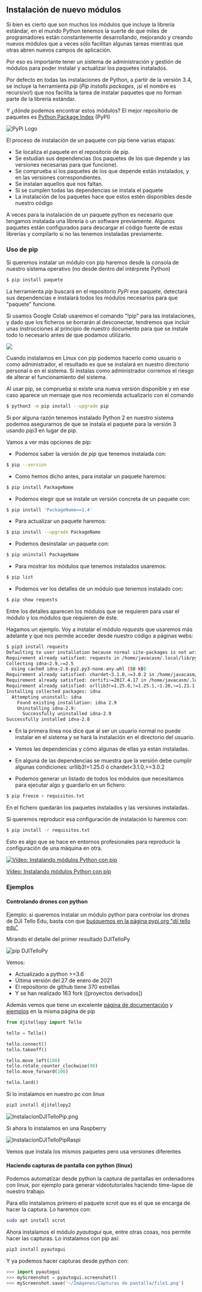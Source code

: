 ## Instalación de nuevo módulos

Si bien es cierto que son muchos los módulos que incluye la librería estándar, en el mundo Python tenemos la suerte de que miles de programadores están constantemente desarrollando, mejorando y creando nuevos módulos que a veces sólo facilitan algunas tareas mientras que otras abren nuevos campos de aplicación.

Por eso es importante tener un sistema de administración y gestión de módulos para poder instalar y actualizar los paquetes instalados.

Por defecto en todas las instalaciones de Python, a partir de la versión 3.4, se incluye la herramienta *pip* (*Pip installs packages*, ¡sí el nombre es recursivo!) que nos facilita la tarea de instalar paquetes que no forman parte de la librería estándar.

Y ¿dónde podemos encontrar estos módulos? El mejor repositorio de paquetes es [Python Package Index](https://pypi.org/) (PyPI)

![PyPi Logo](./images/pypi-logo.png)

El proceso de instalación de un paquete con pip tiene varias etapas:

* Se localiza el paquete en el repositorio de pip.
* Se estudian sus dependencias (los paquetes de los que depende y las versiones necesarias para que funcione).
* Se comprueba si los paquetes de los que depende están instalados, y en las versiones correspondientes.
* Se instalan aquellos que nos faltan.
* Si se cumplen todas las dependencias se instala el paquete
* La instalación de los paquetes hace que estos estén disponibles desde nuestro código

A veces para la instalación de un paquete python es necesario que tengamos instalada una librería o un software previamente. Algunos paquetes están configurados para descargar el código fuente de estas librerías y compilarlo si no las tenemos instaladas previamente.

### Uso de pip

Si queremos instalar un módulo con pip haremos desde la consola de nuestro sistema operativo (no desde dentro del intérprete Python)

```sh
$ pip install paquete
```

La herramienta *pip* buscará en el repositorio *PyPi* ese paquete, detectará sus dependencias e instalará todos los módulos necesarios para que "paquete" funcione.

Si usamos Google Colab usaremos el comando "!pip" para las instalaciones, y dado que los ficheros se borrarán al desconectar, tendremos que incluir unas instrucciones al principio de nuestro documento para que se instale todo lo necesario antes de que podamos utilizarlo.

![](./images/Colab_pip_inicial.png)

Cuando instalamos en Linux con  pip podemos hacerlo como usuario o como administrador, el resultado es que se instalará en nuestro directorio personal o en el sistema. Si instalas como administrador corremos el riesgo de alterar el funcionamiento del sistema.


Al usar pip, se comprueba si existe una nueva versión disponible y en ese caso aparece un mensaje que nos recomienda actualizarlo con el comando

```sh
$ python3 -m pip install --upgrade pip
```

Si por alguna razón tenemos instalado Python 2 en nuestro sistema podemos asegurarnos de que se instala el paquete para la versión 3 usando *pip3* en lugar de pip.


Vamos a ver más opciones de pip:

* Podemos saber la versión de *pip* que tenemos instalada con:

```sh
$ pip --version
```

* Como hemos dicho antes, para instalar un paquete haremos:

```sh
$ pip install PackageName
```

* Podemos elegir que se instale un versión concreta de un paquete con:

```sh
$ pip install 'PackageName==1.4'
```

* Para actualizar un paquete haremos:

```sh
$ pip install --upgrade PackageName
```
* Podemos desinstalar un paquete con:

```sh
$ pip uninstall PackageName
```

* Para mostrar los módulos que tenemos instalados usaremos:

```sh
$ pip list
```

* Podemos ver los detalles de un módulo que tenemos instalado con:

```sh
$ pip show requests
```

Entre los detalles aparecen los módulos que se requieren para usar el módulo y los módulos que requieren de éste.

Hagamos un ejemplo. Voy a instalar el módulo *requests* que usaremos más adelante y que nos permite acceder desde nuestro código a páginas webs:

```sh
$ pip3 install requests
Defaulting to user installation because normal site-packages is not writeable
Requirement already satisfied: requests in /home/javacasm/.local/lib/python3.6/site-packages (2.22.0)
Collecting idna<2.9,>=2.5
  Using cached idna-2.8-py2.py3-none-any.whl (58 kB)
Requirement already satisfied: chardet<3.1.0,>=3.0.2 in /home/javacasm/.local/lib/python3.6/site-packages (from requests) (3.0.4)
Requirement already satisfied: certifi>=2017.4.17 in /home/javacasm/.local/lib/python3.6/site-packages (from requests) (2019.11.28)
Requirement already satisfied: urllib3!=1.25.0,!=1.25.1,<1.26,>=1.21.1 in /home/javacasm/.local/lib/python3.6/site-packages (from requests) (1.25.8)
Installing collected packages: idna
  Attempting uninstall: idna
    Found existing installation: idna 2.9
    Uninstalling idna-2.9:
      Successfully uninstalled idna-2.9
Successfully installed idna-2.8
```
* En la primera línea nos dice que al ser un usuario normal no puede instalar en el sistema y se hará la instalación en el directorio del usuario.
* Vemos las dependencias y cómo algunas de ellas ya están instaladas.
* En alguna de las dependencias se muestra que la versión debe cumplir algunas condiciones: urllib3!=1.25.0 ó chardet<3.1.0,>=3.0.2

* Podemos generar un listado de todos los módulos que necesitamos para ejecutar algo y guardarlo en un fichero:

```sh
$ pip freeze > requisitos.txt
```
En el fichero quedarán los paquetes instalados y las versiones instaladas.

Si queremos reproducir esa configuración de instalación lo haremos con:

```sh
$ pip install -r requisitos.txt
```

Esto es algo que se hace en entornos profesionales para reproducir la configuración de una máquina en otra.


[![Vídeo: Instalando módulos Python con pip](https://img.youtube.com/vi/-VYfz7aRXW4/0.jpg)](https://drive.google.com/file/d/1s5I8qyNVl7J1Oxw_SYfSaZN6jR89_gqm/view?usp=sharing)

[Vídeo: Instalando módulos Python con pip](https://drive.google.com/file/d/1s5I8qyNVl7J1Oxw_SYfSaZN6jR89_gqm/view?usp=sharing)



### Ejemplos


#### Controlando drones con python

Ejemplo: si queremos instalar un módulo python para controlar los drones de DJI Tello Edu, basta con que [busquemos en la página pypi.org "dji tello edu"](https://pypi.org/search/?q=dji+tello+edu&o=)

Mirando el detalle del primer resultado DJITelloPy

![pip DJITelloPy](./images/pip_DJITelloPy.png)

Vemos:

* Actualizado a python >=3.6
* Última versión del 27 de enero de 2021
* El repositorio de github tiene 370 estrellas
* Y se han realizado 163 fork ([proyectos derivados])

Además vemos que tiene un excelente [página de documentación](https://djitellopy.readthedocs.io/en/latest/) y [ejemplos](https://github.com/damiafuentes/DJITelloPy/tree/master/examples/) en la misma página de pip

```python
from djitellopy import Tello

tello = Tello()

tello.connect()
tello.takeoff()

tello.move_left(100)
tello.rotate_counter_clockwise(90)
tello.move_forward(100)

tello.land()
```

Si lo instalamos en nuestro pc con linux 
```sh
pip3 install djitellopy2
```

![InstalacionDJITelloPip.png](./images/InstalacionDJITelloPip.png)


Si ahora lo instalamos en una Raspberry

![InstalacionDJITelloPipRaspi](./images/InstalacionDJITelloPipRaspi.png)

Vemos que instala los mismos paquetes pero usa versiones diferentes

#### Haciendo capturas de pantalla con python (linux)

Podemos automatizar desde python la captura de pantallas en ordenadores con linux, por ejemplo para generar videotutoriales haciendo time-lapse de nuestro trabajo.

Para ello instalamos primero el paquete *scrot* que es el que se encarga de hacer la captura. Lo haremos con:

```sh
sudo apt install scrot
```

Ahora instalamos el módulo *pyautogui* que, entre otras cosas, nos permite hacer las capturas. Lo instalamos con pip así:

```sh
pip3 install pyautogui
```

Y ya podemos hacer capturas desde python con:

```python
>>> import pyautogui
>>> myScreenshot = pyautogui.screenshot()
>>> myScreenshot.save('~/Imágenes/Capturas de pantalla/file1.png')
```
